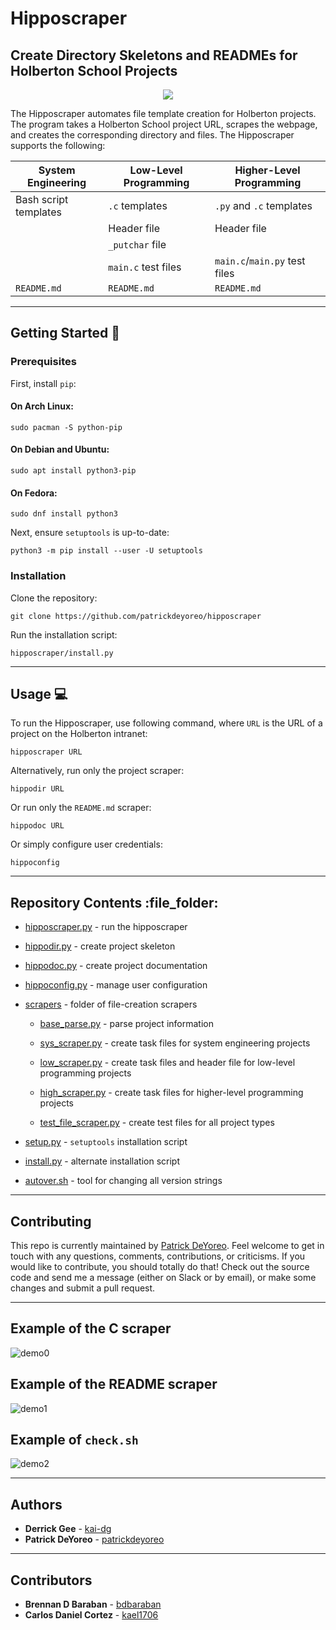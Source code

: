 # Hipposcraper

## Create Directory Skeletons and READMEs for Holberton School Projects

<p align="center">
  <img src="http://www.holbertonschool.com/holberton-logo.png">
</p>

The Hipposcraper automates file template creation for Holberton projects. The
program takes a Holberton School project URL, scrapes the webpage, and creates
the corresponding directory and files. The Hipposcraper supports the following:

| System Engineering    | Low-Level Programming | Higher-Level Programming      |
| --------------------- | --------------------- | ----------------------------- |
| Bash script templates | `.c` templates        | `.py` and `.c` templates      |
|                       | Header file           | Header file                   |
|                       | `_putchar` file       |                               |
|                       | `main.c` test files   | `main.c`/`main.py` test files |
| `README.md`           | `README.md`           | `README.md`                   |

---

## Getting Started :wrench:

### Prerequisites

First, install `pip`:

#### On Arch Linux:

```
sudo pacman -S python-pip
```

#### On Debian and Ubuntu:

```
sudo apt install python3-pip
```

#### On Fedora:

```
sudo dnf install python3
```

Next, ensure `setuptools` is up-to-date:

```
python3 -m pip install --user -U setuptools
```

### Installation

Clone the repository:

```
git clone https://github.com/patrickdeyoreo/hipposcraper
```

Run the installation script:

```
hipposcraper/install.py
```

---

## Usage :computer:

To run the Hipposcraper, use following command, where `URL` is the URL of a
project on the Holberton intranet:

```
hipposcraper URL
```

Alternatively, run only the project scraper:

```
hippodir URL
```

Or run only the `README.md` scraper:

```
hippodoc URL
```

Or simply configure user credentials:

```
hippoconfig
```

---

## Repository Contents :file\_folder:

* [hipposcraper.py](./hipposcraper.py) -
  run the hipposcraper

* [hippodir.py](./hippodir.py) -
  create project skeleton

* [hippodoc.py](./hippodoc.py) -
  create project documentation

* [hippoconfig.py](./hippoconfig.py) -
  manage user configuration

* [scrapers](./hipposcraper/scrapers) -
  folder of file-creation scrapers

  - [base\_parse.py](./hipposcraper/scrapers/base_parse.py) -
    parse project information

  - [sys\_scraper.py](./hipposcraper/scrapers/sys_scraper.py) -
    create task files for system engineering projects

  - [low\_scraper.py](./hipposcraper/scrapers/low_scraper.py) -
    create task files and header file for low-level programming projects

  - [high\_scraper.py](./hipposcraper/scrapers/high_scraper.py) -
    create task files for higher-level programming projects

  - [test\_file\_scraper.py](./hipposcraper/scrapers/test_file_scraper.py) -
    create test files for all project types

* [setup.py](./setup.py) -
  `setuptools` installation script

* [install.py](./install.py) -
  alternate installation script

* [autover.sh](./autover.sh) -
  tool for changing all version strings

---

## Contributing

This repo is currently maintained by [Patrick DeYoreo](github.com/patrickdeyoreo).
Feel welcome to get in touch with any questions, comments, contributions, or
criticisms. If you would like to contribute, you should totally do that! Check
out the source code and send me a message (either on Slack or by email), or
make some changes and submit a pull request.

---

## Example of the C scraper

![demo0](https://i.imgur.com/oB08uzF.png)

## Example of the README scraper

![demo1](https://i.imgur.com/6qaC92l.jpg)

## Example of `check.sh`

![demo2](https://i.imgur.com/oQqTLWXh.jpg)

---

## Authors

* **Derrick Gee** - [kai-dg](github.com/kai-dg)
* **Patrick DeYoreo** - [patrickdeyoreo](github.com/patrickdeyoreo)

---

## Contributors

* **Brennan D Baraban** - [bdbaraban](github.com/bdbaraban)
* **Carlos Daniel Cortez** - [kael1706](github.com/kael1706)
